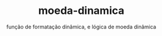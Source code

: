 <h1 align=center>moeda-dinamica</h1>
<p align=center>função de formatação dinâmica,  e lógica de moeda dinâmica</p>

